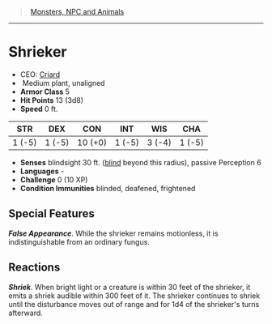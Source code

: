 ﻿---
!MonsterItem
Family: MonsterVO
Type: plant
Size: Medium
Alignment: unaligned
ArmorClass: 5
HitPoints: 13 (3d8)
Speed: 0 ft.
Strength: ' 1 (-5)'
Dexterity: ' 1 (-5)'
Constitution: 10 (+0)
Intelligence: ' 1 (-5)'
Wisdom: ' 3 (-4)'
Charisma: ' 1 (-5)'
ConditionImmunities: blinded, deafened, frightened
Senses: blindsight 30 ft. ([blind](srd_conditions_blinded.md) beyond this radius), passive Perception 6
Languages: '-'
Challenge: 0 (10 XP)
Id: monsters_vo.md#shrieker
ParentLink: monsters_vo.md#monsters-npc-and-animals
Name: Shrieker
ParentName: Monsters, NPC and Animals
NameLevel: 1
AltName: '[Criard](hd_monsters_criard.md)'
Attributes:
  Name: Shrieker
  Markdown: >+
    # <!--Name-->Shrieker<!--/Name-->


    - CEO: <!--AltName-->[Criard](hd_monsters_criard.md)<!--/AltName-->

    -  <!--Size-->Medium<!--/Size--> <!--Type-->plant<!--/Type-->, <!--Alignment-->unaligned<!--/Alignment-->

    - **Armor Class** <!--ArmorClass-->5<!--/ArmorClass-->

    - **Hit Points** <!--HitPoints-->13 (3d8)<!--/HitPoints-->

    - **Speed** <!--Speed-->0 ft.<!--/Speed-->


    |STR|DEX|CON|INT|WIS|CHA|

    |---|---|---|---|---|---|

    |<!--Strength--> 1 (-5)<!--/Strength-->|<!--Dexterity--> 1 (-5)<!--/Dexterity-->|<!--Constitution-->10 (+0)<!--/Constitution-->|<!--Intelligence--> 1 (-5)<!--/Intelligence-->|<!--Wisdom--> 3 (-4)<!--/Wisdom-->|<!--Charisma--> 1 (-5)<!--/Charisma-->|


    - **Senses** <!--Senses-->blindsight 30 ft. ([blind](srd_conditions_blinded.md) beyond this radius), passive Perception 6<!--/Senses-->

    - **Languages** <!--Languages-->-<!--/Languages-->

    - **Challenge** <!--Challenge-->0 (10 XP)<!--/Challenge-->

    - **Condition Immunities** <!--ConditionImmunities-->blinded, deafened, frightened<!--/ConditionImmunities-->


    ## Special Features


    **_False Appearance_**. While the shrieker remains motionless, it is indistinguishable from an ordinary fungus.


    ## Reactions


    **_Shriek_**. When bright light or a creature is within 30 feet of the shrieker, it emits a shriek audible within 300 feet of it. The shrieker continues to shriek until the disturbance moves out of range and for 1d4 of the shrieker's turns afterward.

  AltName: '[Criard](hd_monsters_criard.md)'
  Size: Medium
  Type: plant
  Alignment: unaligned
  ArmorClass: 5
  HitPoints: 13 (3d8)
  Speed: 0 ft.
  Strength: ' 1 (-5)'
  Dexterity: ' 1 (-5)'
  Constitution: 10 (+0)
  Intelligence: ' 1 (-5)'
  Wisdom: ' 3 (-4)'
  Charisma: ' 1 (-5)'
  Senses: blindsight 30 ft. ([blind](srd_conditions_blinded.md) beyond this radius), passive Perception 6
  Languages: '-'
  Challenge: 0 (10 XP)
  ConditionImmunities: blinded, deafened, frightened
AttributesDictionary: >+
  Name: Shrieker

  Markdown: >+

    # <!--Name-->Shrieker<!--/Name-->





    - CEO: <!--AltName-->[Criard](hd_monsters_criard.md)<!--/AltName-->



    -  <!--Size-->Medium<!--/Size--> <!--Type-->plant<!--/Type-->, <!--Alignment-->unaligned<!--/Alignment-->



    - **Armor Class** <!--ArmorClass-->5<!--/ArmorClass-->



    - **Hit Points** <!--HitPoints-->13 (3d8)<!--/HitPoints-->



    - **Speed** <!--Speed-->0 ft.<!--/Speed-->





    |STR|DEX|CON|INT|WIS|CHA|



    |---|---|---|---|---|---|



    |<!--Strength--> 1 (-5)<!--/Strength-->|<!--Dexterity--> 1 (-5)<!--/Dexterity-->|<!--Constitution-->10 (+0)<!--/Constitution-->|<!--Intelligence--> 1 (-5)<!--/Intelligence-->|<!--Wisdom--> 3 (-4)<!--/Wisdom-->|<!--Charisma--> 1 (-5)<!--/Charisma-->|





    - **Senses** <!--Senses-->blindsight 30 ft. ([blind](srd_conditions_blinded.md) beyond this radius), passive Perception 6<!--/Senses-->



    - **Languages** <!--Languages-->-<!--/Languages-->



    - **Challenge** <!--Challenge-->0 (10 XP)<!--/Challenge-->



    - **Condition Immunities** <!--ConditionImmunities-->blinded, deafened, frightened<!--/ConditionImmunities-->





    ## Special Features





    **_False Appearance_**. While the shrieker remains motionless, it is indistinguishable from an ordinary fungus.





    ## Reactions





    **_Shriek_**. When bright light or a creature is within 30 feet of the shrieker, it emits a shriek audible within 300 feet of it. The shrieker continues to shriek until the disturbance moves out of range and for 1d4 of the shrieker's turns afterward.



  AltName: '[Criard](hd_monsters_criard.md)'

  Size: Medium

  Type: plant

  Alignment: unaligned

  ArmorClass: 5

  HitPoints: 13 (3d8)

  Speed: 0 ft.

  Strength: ' 1 (-5)'

  Dexterity: ' 1 (-5)'

  Constitution: 10 (+0)

  Intelligence: ' 1 (-5)'

  Wisdom: ' 3 (-4)'

  Charisma: ' 1 (-5)'

  Senses: blindsight 30 ft. ([blind](srd_conditions_blinded.md) beyond this radius), passive Perception 6

  Languages: '-'

  Challenge: 0 (10 XP)

  ConditionImmunities: blinded, deafened, frightened

---
> [Monsters, NPC and Animals](srd_monsters.md)

---

# Shrieker

- CEO: [Criard](hd_monsters_criard.md)
-  Medium plant, unaligned
- **Armor Class** 5
- **Hit Points** 13 (3d8)
- **Speed** 0 ft.

|STR|DEX|CON|INT|WIS|CHA|
|---|---|---|---|---|---|
| 1 (-5)| 1 (-5)|10 (+0)| 1 (-5)| 3 (-4)| 1 (-5)|

- **Senses** blindsight 30 ft. ([blind](srd_conditions_blinded.md) beyond this radius), passive Perception 6
- **Languages** -
- **Challenge** 0 (10 XP)
- **Condition Immunities** blinded, deafened, frightened

## Special Features

**_False Appearance_**. While the shrieker remains motionless, it is indistinguishable from an ordinary fungus.

## Reactions

**_Shriek_**. When bright light or a creature is within 30 feet of the shrieker, it emits a shriek audible within 300 feet of it. The shrieker continues to shriek until the disturbance moves out of range and for 1d4 of the shrieker's turns afterward.


